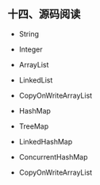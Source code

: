 ## 十四、源码阅读

- String

- Integer

- ArrayList

- LinkedList

- CopyOnWriteArrayList

- HashMap

- TreeMap

- LinkedHashMap

- ConcurrentHashMap

- CopyOnWriteArrayList

